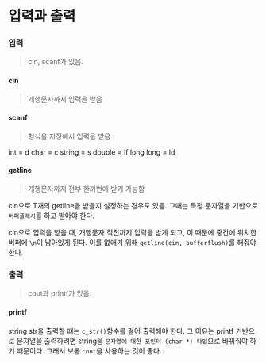 # 입력과 출력

### 입력

> cin, scanf가 있음.

#### cin

> 개행문자까지 입력을 받음

#### scanf

> 형식을 지정해서 입력을 받음

int = d
char = c
string = s
double = lf
long long = ld

#### getline

> 개행문자까지 전부 한꺼번에 받기 가능함

cin으로 T개의 getline을 받을지 설정하는 경우도 있음.
그때는 특정 문자열을 기반으로 `버퍼플래시`를 하고 받아야 한다.

cin으로 입력을 받을 때, 개행문자 직전까지 입력을 받게 되고, 이 때문에 중간에 위치한 버퍼에 `\n`이 남아있게 된다.
이를 없애기 위해 `getline(cin, bufferflush)`를 해줘야 한다.

### 출력

> cout과 printf가 있음.

#### printf

string str을 출력할 떄는 `c_str()`함수를 걸어 출력해야 한다.
그 이유는 printf 기반으로 문자열을 출력하려면 string을 `문자열에 대한 포인터 (char *) 타입`으로 바꿔줘야 하기 때문이다.
그래서 보통 `cout`을 사용하는 것이 좋다.
